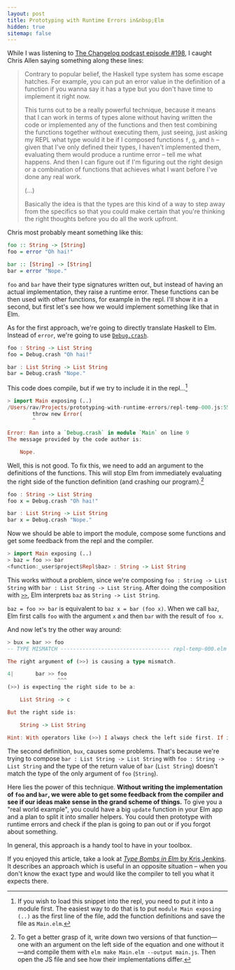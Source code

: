 ```yaml
---
layout: post
title: Prototyping with Runtime Errors in&nbsp;Elm
hidden: true
sitemap: false
---
```

While I was listening to [The Changelog podcast episode #198](https://changelog.com/podcast/198), I caught Chris Allen saying something along these lines:

> Contrary to popular belief, the Haskell type system has some escape hatches. For example, you can put an error value in the definition of a function if you wanna say it has a type but you don't have time to implement it right now.
>
> <!--more-->
> This turns out to be a really powerful technique, because it means that I can work in terms of types alone without having written the code or implemented any of the functions and then test combining the functions together without executing them, just seeing, just asking my REPL what type would it be if I composed functions `f`, `g`, and `h` – given that I've only defined their types, I haven't implemented them, evaluating them would produce a runtime error – tell me what happens. And then I can figure out if I'm figuring out the right design or a combination of functions that achieves what I want before I've done any real work.
>
> (…)
>
> Basically the idea is that the types are this kind of a way to step away from the specifics so that
> you could make certain that you're thinking the right thoughts before you do all the work upfront.

Chris most probably meant something like this:

```haskell
foo :: String -> [String]
foo = error "Oh hai!"

bar :: [String] -> [String]
bar = error "Nope."
```

`foo` and `bar` have their type signatures written out, but instead of having an actual implementation, they raise a runtime error. These functions can be then used with other functions, for example in the repl. I'll show it in a second, but first let's see how we would implement something like that in Elm.

As for the first approach, we're going to directly translate Haskell to Elm. Instead of `error`, we're going to use [`Debug.crash`](http://package.elm-lang.org/packages/elm-lang/core/5.0.0/Debug#crash).

```haskell
foo : String -> List String
foo = Debug.crash "Oh hai!"

bar : List String -> List String
bar = Debug.crash "Nope."
```

This code does compile, but if we try to include it in the repl…[^1]

[^1]: If you wish to load this snippet into the repl, you need to put it into a module first. The easiest way to do that is to put `module Main exposing (..)` as the first line of the file, add the function definitions and save the file as `Main.elm`.

```haskell
> import Main exposing (..)
/Users/rav/Projects/prototyping-with-runtime-errors/repl-temp-000.js:556
		throw new Error(
		^

Error: Ran into a `Debug.crash` in module `Main` on line 9
The message provided by the code author is:

    Nope.
```

Well, this is not good. To fix this, we need to add an argument to the definitions of the functions. This will stop Elm from immediately evaluating the right side of the function definition (and crashing our program).[^2]

[^2]: To get a better grasp of it, write down two versions of that function—one with an argument on the left side of the equation and one without it—and compile them with `elm make Main.elm --output main.js`. Then open the JS file and see how their implementations differ.

```haskell
foo : String -> List String
foo x = Debug.crash "Oh hai!"

bar : List String -> List String
bar x = Debug.crash "Nope."
```

Now we should be able to import the module, compose some functions and get some feedback from the repl and the compiler.

```haskell
> import Main exposing (..)
> baz = foo >> bar
<function:_user$project$Repl$baz> : String -> List String
```

This works without a problem, since we're composing `foo : String -> List String` with `bar : List String -> List String`. After doing the composition with [`>>`](http://package.elm-lang.org/packages/elm-lang/core/4.0.5/Basics#), Elm interprets `baz` as `String -> List String`.

`baz = foo >> bar` is equivalent to `baz x = bar (foo x)`. When we call `baz`, Elm first calls `foo` with the argument `x` and then `bar` with the result of `foo x`.

And now let's try the other way around:

```haskell
> bux = bar >> foo
-- TYPE MISMATCH ----------------------------------- repl-temp-000.elm

The right argument of (>>) is causing a type mismatch.

4|       bar >> foo
                ^^^
(>>) is expecting the right side to be a:

    List String -> c

But the right side is:

    String -> List String

Hint: With operators like (>>) I always check the left side first. If it seems fine, I assume it is correct and check the right side. So the problem may be in how the left and right arguments interact.
```

The second definition, `bux`, causes some problems. That's because we're trying to compose `bar : List String -> List String` with `foo : String -> List String` and the type of the return value of `bar` (`List String`) doesn't match the type of the only argument of `foo` (`String`).

Here lies the power of this technique. **Without writing the implementation of `foo` and `bar`, we were able to get some feedback from the compiler and see if our ideas make sense in the grand scheme of things.** To give you a "real world example", you could have a big `update` function in your Elm app and a plan to split it into smaller helpers. You could then prototype with runtime errors and check if the plan is going to pan out or if you forgot about something.

In general, this approach is a handy tool to have in your toolbox.

If you enjoyed this article, take a look at [_Type Bombs in Elm_ by Kris Jenkins](http://blog.jenkster.com/2016/11/type-bombs-in-elm.html). It describes an approach which is useful in an opposite situation – when you don't know the exact type and would like the compiler to tell you what it expects there.
